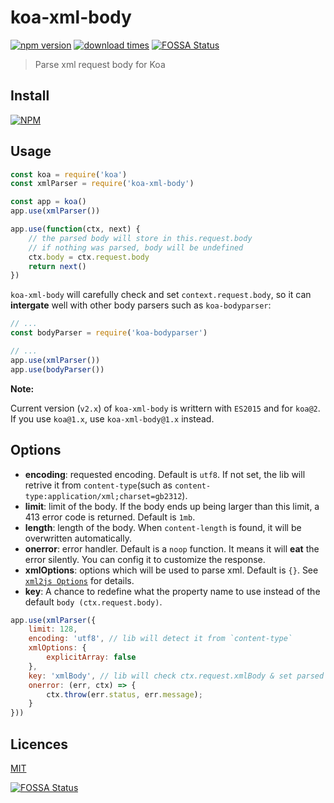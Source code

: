 # koa-xml-body

[![npm version](https://badge.fury.io/js/koa-xml-body.svg)](https://badge.fury.io/js/koa-xml-body)
[![download times](https://img.shields.io/npm/dm/koa-xml-body.svg)](https://www.npmjs.com/package/koa-xml-body)
[![FOSSA Status](https://app.fossa.io/api/projects/git%2Bgithub.com%2Fcreeperyang%2Fkoa-xml-body.svg?type=shield)](https://app.fossa.io/projects/git%2Bgithub.com%2Fcreeperyang%2Fkoa-xml-body?ref=badge_shield)

> Parse xml request body for Koa

## Install

[![NPM](https://nodei.co/npm/koa-xml-body.png?downloads=true&downloadRank=true&stars=true)](https://nodei.co/npm/koa-xml-body/)

## Usage

```js
const koa = require('koa')
const xmlParser = require('koa-xml-body')

const app = koa()
app.use(xmlParser())

app.use(function(ctx, next) {
    // the parsed body will store in this.request.body
    // if nothing was parsed, body will be undefined
    ctx.body = ctx.request.body
    return next()
})
```

`koa-xml-body` will carefully check and set `context.request.body`, so it can **intergate** well with other body parsers such as `koa-bodyparser`:

```js
// ...
const bodyParser = require('koa-bodyparser')

// ...
app.use(xmlParser())
app.use(bodyParser())
```

**Note:**

Current version (`v2.x`) of `koa-xml-body` is writtern with `ES2015` and for `koa@2`. If you use `koa@1.x`, use `koa-xml-body@1.x` instead.


## Options

- **encoding**: requested encoding. Default is `utf8`. If not set, the lib will retrive it from `content-type`(such as `content-type:application/xml;charset=gb2312`).
- **limit**: limit of the body. If the body ends up being larger than this limit, a 413 error code is returned. Default is `1mb`.
- **length**: length of the body. When `content-length` is found, it will be overwritten automatically.
- **onerror**: error handler. Default is a `noop` function. It means it will **eat** the error silently. You can config it to customize the response.
- **xmlOptions**: options which will be used to parse xml. Default is `{}`. See [`xml2js Options`](https://github.com/Leonidas-from-XIV/node-xml2js#options) for details.
- **key**: A chance to redefine what the property name to use instead of the default `body (ctx.request.body)`.

```js
app.use(xmlParser({
    limit: 128,
    encoding: 'utf8', // lib will detect it from `content-type`
    xmlOptions: {
        explicitArray: false
    },
    key: 'xmlBody', // lib will check ctx.request.xmlBody & set parsed data to it.
    onerror: (err, ctx) => {
        ctx.throw(err.status, err.message);
    }
}))
```

## Licences

[MIT](LICENSE)

[![FOSSA Status](https://app.fossa.io/api/projects/git%2Bgithub.com%2Fcreeperyang%2Fkoa-xml-body.svg?type=large)](https://app.fossa.io/projects/git%2Bgithub.com%2Fcreeperyang%2Fkoa-xml-body?ref=badge_large)